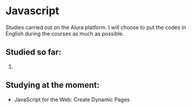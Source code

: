 # Javascript

Studies carried out on the Alura platform. I will choose to put the codes in English during the courses as much as possible.

## Studied so far:

1. 

## Studying at the moment:

- JavaScript for the Web: Create Dynamic Pages
